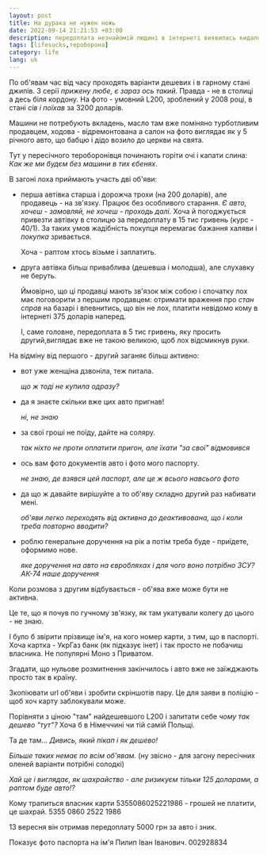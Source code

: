 ```yaml
---
layout: post
title: На дурака не нужен ножь
date: 2022-09-14 21:21:53 +03:00
description: передоплата незнайомій людині в інтернеті виявилась кидаловом на карту  5355086025221986 5355 0860 2522 1986
tags: [lifesucks,тероборона]
category: life
lang: uk
---
```


По об'явам час від часу проходять варіанти дешевих і в гарному стані  джипів. 
З серії _прижену любе, є зараз оcь такий_.
Правда - не в столиці а десь біля кордону.
На фото - умовний L200, зроблений у 2008 році, в стані _сів і поїхав_ за 3200 доларів.

Машини не потребують вкладень, масло там вже поміняно турботливим продавцем, ходова - відремонтована а салон на фото виглядає як у 5 річного авто, що бабцю і дідо возило до церкви на свята.

Тут у пересічного тероборонівця починають горіти очі і капати слина:
_Как же ми будєм без машини в тих єбенях_.

В загоні лоха приймають участь дві об'яви:

- перша автівка старша і дорожча трохи (на 200 доларів), але продавець - на зв'язку.
  Працює без особливого старання.
  _Є авто, хочеш - замовляй, не хочеш - проходь далі_.
  Хоча й погоджується привезти автівку в столицю за передоплату в 15 тис гривень (курс - 40/1). 
  За таких умов жадібність покупця перемагає бажання халяви і _покупка_ зривається.
  
  Хоча  - раптом хтось візьме і заплатить.

- друга автівка більш приваблива (дешевша і молодша), але слухавку не беруть.

  Ймовірно, що ці продавці мають зв'язок між собою і спочатку лох має поговорити з першим продавцем: 
  отримати враження про _стан справ_ на базарі і впевнитись, що він не лох, платити невідомо кому в інтернеті 375 доларів наперед.

  І, саме головне, передоплата в 5 тис гривень, яку просить другий,виглядає вже не такою великою, щоб лох відсмикнув руки.
  
На відміну від першого - другий заганяє більш активно:
- вот уже женщіна дзвоніла, теж питала.
  
  _що ж тоді не купила одразу?_
- да я знаєте скільки вже цих авто пригнав!
  
  _ні, не знаю_
- за свої гроші не поїду, дайте на соляру.
  
  _так ніхто не проти оплатити пригон, але їхати "за свої" відмовився_
- ось вам фото документів авто і фото мого паспорту.
  
  _не знаю, де взявся цей паспорт, але це ж всього навсього фото_
- да що ж давайте вирішуйте а то об'яву складно другий раз набивати мені.
  
  _об'яви легко переходять від активна до деактивована, що і коли треба повторно вводити?_
- роблю генеральне доручення на рік а потім треба буде - приїдете, оформимо нове.
  
  _яке доручення на авто на євробляхах і для чого воно потрібно ЗСУ? АК-74 наше доручення_

Коли розмова з другим  відбувається - об'ява вже може бути не активна.

Це те, що я почув по гучному зв'язку, як там укатували колегу до цього - не знаю.

І було б звірити прізвище ім'я, на кого номер карти, з тим, що в паспорті.
Хоча картка - УкрГаз банк (як підказує інет) і так просто не побачиш власника. 
Не популярні Моно з Приватом.

Згадати, що нульове розмитнення закінчилось і авто вже не заїжджають просто так в країну.

Зкопіювати url об'яви і зробити скріншотів пару.
Це для заяви в поліцію - щоб хоч карту заблокували може.

Порівняти з ціною "там" найдешевшого L200 і запитати себе _чому так дешево "тут"?_
Хоча б в Німеччині чи тій самій Польщі.

Та де там...
_Дивись, який пікап і як дешево!_ 

_Більше таких немає по всім об'явам._ 
(ну звісно - для загону пересічних оленей варіанти потрібні солодкі)

_Хай це і виглядає, як шахрайство - але ризикуєм тільки 125 доларами, а раптом буде авто!?_

Кому трапиться власник карти 5355086025221986 - грошей не платити, це шахрай.
5355 0860 2522 1986

13 вересня він отримав передоплату 5000 грн за авто і зник.

Показує фото паспорта на ім'я Пилип Іван Іванович.
002928834
